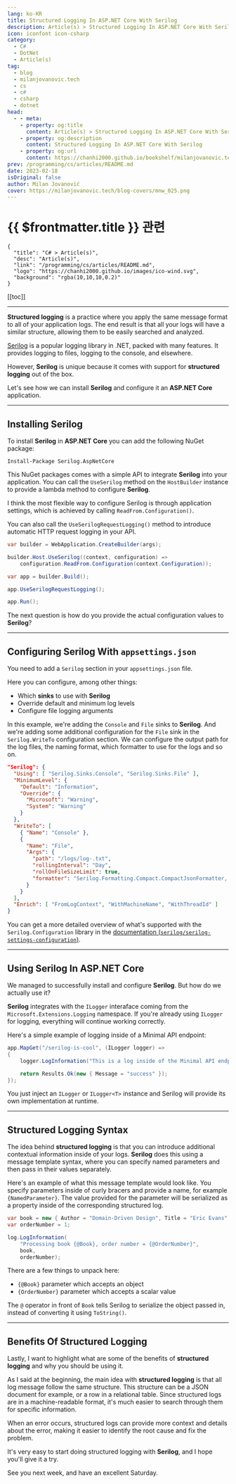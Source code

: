 ```yaml
---
lang: ko-KR
title: Structured Logging In ASP.NET Core With Serilog
description: Article(s) > Structured Logging In ASP.NET Core With Serilog
icon: iconfont icon-csharp
category: 
  - C#
  - DotNet
  - Article(s)
tag: 
  - blog
  - milanjovanovic.tech
  - cs
  - c#
  - csharp
  - dotnet
head:
  - - meta:
    - property: og:title
      content: Article(s) > Structured Logging In ASP.NET Core With Serilog
    - property: og:description
      content: Structured Logging In ASP.NET Core With Serilog
    - property: og:url
      content: https://chanhi2000.github.io/bookshelf/milanjovanovic.tech/structured-logging-in-asp-net-core-with-serilog.html
prev: /programming/cs/articles/README.md
date: 2023-02-18
isOriginal: false
author: Milan Jovanović
cover: https://milanjovanovic.tech/blog-covers/mnw_025.png
---
```


# {{ $frontmatter.title }} 관련

```component VPCard
{
  "title": "C# > Article(s)",
  "desc": "Article(s)",
  "link": "/programming/cs/articles/README.md",
  "logo": "https://chanhi2000.github.io/images/ico-wind.svg",
  "background": "rgba(10,10,10,0.2)"
}
```

[[toc]]

---

<SiteInfo
  name="Structured Logging In ASP.NET Core With Serilog"
  desc="Structured logging is a practice where you apply the same message format to all of your application logs. The end result is that all your logs will have a similar structure, allowing them to be easily searched and analyzed. Serilog is a popular logging library in .NET, packed with many features. It provides logging to files, logging to the console, and elsewhere. However, why Serilog is unique is because it comes with support for structured logging out of the box."
  url="https://milanjovanovic.tech/blog/structured-logging-in-asp-net-core-with-serilog/"
  logo="https://milanjovanovic.tech/profile_favicon.png"
  preview="https://milanjovanovic.tech/blog-covers/mnw_025.png"/>

**Structured logging** is a practice where you apply the same message format to all of your application logs. The end result is that all your logs will have a similar structure, allowing them to be easily searched and analyzed.

[<FontIcon icon="fas fa-globe"/>Serilog](https://serilog.net/) is a popular logging library in .NET, packed with many features. It provides logging to files, logging to the console, and elsewhere.

However, **Serilog** is unique because it comes with support for **structured logging** out of the box.

Let's see how we can install **Serilog** and configure it an **ASP.NET Core** application.

---

## Installing Serilog

To install **Serilog** in **ASP.NET Core** you can add the following NuGet package:

```pwsh
Install-Package Serilog.AspNetCore
```

This NuGet packages comes with a simple API to integrate **Serilog** into your application. You can call the `UseSerilog` method on the `HostBuilder` instance to provide a lambda method to configure **Serilog**.

I think the most flexible way to configure Serilog is through application settings, which is achieved by calling `ReadFrom.Configuration()`.

You can also call the `UseSerilogRequestLogging()` method to introduce automatic HTTP request logging in your API.

```cs
var builder = WebApplication.CreateBuilder(args);

builder.Host.UseSerilog((context, configuration) =>
    configuration.ReadFrom.Configuration(context.Configuration));

var app = builder.Build();

app.UseSerilogRequestLogging();

app.Run();
```

The next question is how do you provide the actual configuration values to **Serilog**?

---

## Configuring Serilog With <FontIcon icon="iconfont icon-json"/>`appsettings.json`

You need to add a `Serilog` section in your <FontIcon icon="iconfont icon-json"/>`appsettings.json` file.

Here you can configure, among other things:

- Which **sinks** to use with **Serilog**
- Override default and minimum log levels
- Configure file logging arguments

In this example, we're adding the `Console` and `File` sinks to **Serilog**. And we're adding some additional configuration for the `File` sink in the `Serilog.WriteTo` configuration section. We can configure the output path for the log files, the naming format, which formatter to use for the logs and so on.

```json
"Serilog": {
  "Using": [ "Serilog.Sinks.Console", "Serilog.Sinks.File" ],
  "MinimumLevel": {
    "Default": "Information",
    "Override": {
      "Microsoft": "Warning",
      "System": "Warning"
    }
  },
  "WriteTo": [
    { "Name": "Console" },
    {
      "Name": "File",
      "Args": {
        "path": "/logs/log-.txt",
        "rollingInterval": "Day",
        "rollOnFileSizeLimit": true,
        "formatter": "Serilog.Formatting.Compact.CompactJsonFormatter, Serilog.Formatting.Compact"
      }
    }
  ],
  "Enrich": [ "FromLogContext", "WithMachineName", "WithThreadId" ]
}

```

You can get a more detailed overview of what's supported with the `Serilog.Configuration` library in the [documentation (<FontIcon icon="iconfont icon-github"/>`serilog/serilog-settings-configuration`)](https://github.com/serilog/serilog-settings-configuration).

<SiteInfo
  name="serilog/serilog-settings-configuration"
  desc="A Serilog configuration provider that reads from Microsoft.Extensions.Configuration"
  url="https://github.com/serilog/serilog-settings-configuration"
  logo="https://avatars.githubusercontent.com/u/5691010?s=88&v=4"
  preview="https://opengraph.githubassets.com/373bfe5a0337d2ec44960c172d4d9e523fbd6bbece03a5f09f61bada75ee10d0/serilog/serilog-settings-configuration"/>

---

## Using Serilog In ASP.NET Core

We managed to successfully install and configure **Serilog**. But how do we actually use it?

**Serilog** integrates with the `ILogger` interaface coming from the `Microsoft.Extensions.Logging` namespace. If you're already using `ILogger` for logging, everything will continue working correctly.

Here's a simple example of logging inside of a Minimal API endpoint:

```cs
app.MapGet("/serilog-is-cool", (ILogger logger) =>
{
    logger.LogInformation("This is a log inside of the Minimal API endpoint.");

    return Results.Ok(new { Message = "success" });
});

```

You just inject an `ILogger` or `ILogger<T>` instance and Serilog will provide its own implementation at runtime.

---

## Structured Logging Syntax

The idea behind **structured logging** is that you can introduce additional contextual information inside of your logs. **Serilog** does this using a message template syntax, where you can specify named parameters and then pass in their values separately.

Here's an example of what this message template would look like. You specify parameters inside of curly bracers and provide a name, for example `{NamedParameter}`. The value provided for the parameter will be serialized as a property inside of the corresponding structured log.

```cs
var book = new { Author = "Domain-Driven Design", Title = "Eric Evans" };
var orderNumber = 1;

log.LogInformation(
    "Processing book {@Book}, order number = {@OrderNumber}",
    book,
    orderNumber);
```

There are a few things to unpack here:

- `{@Book}` parameter which accepts an object
- `{OrderNumber}` parameter which accepts a scalar value

The `@` operator in front of `Book` tells Serilog to serialize the object passed in, instead of converting it using `ToString()`.

---

## Benefits Of Structured Logging

Lastly, I want to highlight what are some of the benefits of **structured logging** and why you should be using it.

As I said at the beginning, the main idea with **structured logging** is that all log message follow the same structure. This structure can be a JSON document for example, or a row in a relational table. Since structured logs are in a machine-readable format, it's much easier to search through them for specific information.

When an error occurs, structured logs can provide more context and details about the error, making it easier to identify the root cause and fix the problem.

It's very easy to start doing structured logging with **Serilog**, and I hope you'll give it a try.

See you next week, and have an excellent Saturday.

